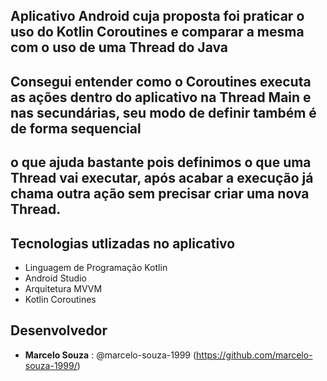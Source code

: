 ## Aplicativo Android cuja proposta foi praticar o uso do Kotlin Coroutines e comparar a mesma com o uso de uma Thread do Java
## Consegui entender como o Coroutines executa as ações dentro do aplicativo na Thread Main e nas secundárias, seu modo de definir também é de forma sequencial
## o que ajuda bastante pois definimos o que uma Thread vai executar, após acabar a execução já chama outra ação sem precisar criar uma nova Thread.

## Tecnologias utlizadas no aplicativo
* Linguagem de Programação Kotlin
* Android Studio
* Arquitetura MVVM
* Kotlin Coroutines

## Desenvolvedor

* **Marcelo Souza** : @marcelo-souza-1999 (https://github.com/marcelo-souza-1999/)
